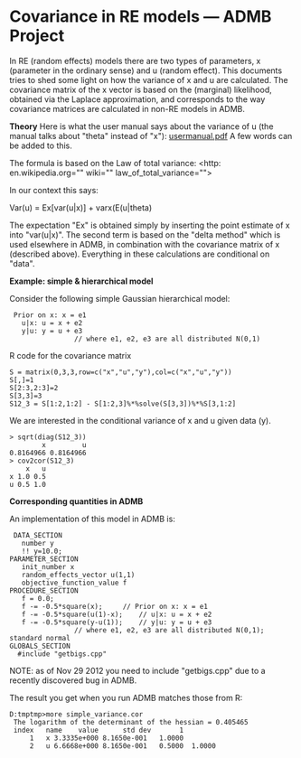 # Covariance in RE models — ADMB Project
In RE (random effects) models there are two types of parameters, x (parameter in the ordinary sense) and u (random effect). This documents tries to shed some light on how the variance of x and u are calculated. The covariance matrix of the x vector is based on the (marginal) likelihood, obtained via the Laplace approximation, and corresponds to the way covariance matrices are calculated in non-RE models in ADMB.

**Theory**
Here is what the user manual says about the variance of u (the manual talks about "theta" instead of "x"): [usermanual.pdf][1] A few words can be added to this.

The formula is based on the Law of total variance: <http: en.wikipedia.org="" wiki="" law_of_total_variance="">

In our context this says:

Var(u) = Ex[var(u|x)] + varx(E(u|theta)

The expectation "Ex" is obtained simply by inserting the point estimate of x into "var(u|x)". The second term is based on the "delta method" which is used elsewhere in ADMB, in combination with the covariance matrix of x (described above). Everything in these calculations are conditional on "data".

**Example: simple & hierarchical model**

Consider the following simple Gaussian hierarchical model:

     Prior on x: x = e1
       u|x: u = x + e2
       y|u: y = u + e3
    				// where e1, e2, e3 are all distributed N(0,1)

R code for the covariance matrix

    S = matrix(0,3,3,row=c("x","u","y"),col=c("x","u","y"))
    S[,]=1
    S[2:3,2:3]=2
    S[3,3]=3
    S12_3 = S[1:2,1:2] - S[1:2,3]%*%solve(S[3,3])%*%S[3,1:2]

We are interested in the conditional variance of x and u given data (y).

    > sqrt(diag(S12_3))
            x         u
    0.8164966 0.8164966
    > cov2cor(S12_3)
        x   u
    x 1.0 0.5
    u 0.5 1.0

 

**Corresponding quantities in ADMB**

An implementation of this model in ADMB is:

     DATA_SECTION
       number y
       !! y=10.0;
    PARAMETER_SECTION
       init_number x
       random_effects_vector u(1,1)
       objective_function_value f
    PROCEDURE_SECTION
       f = 0.0;
       f -= -0.5*square(x);	 	// Prior on x: x = e1
       f -= -0.5*square(u(1)-x);    // u|x: u = x + e2
       f -= -0.5*square(y-u(1));    // y|u: y = u + e3
    				// where e1, e2, e3 are all distributed N(0,1); standard normal
    GLOBALS_SECTION
      #include "getbigs.cpp"

NOTE: as of Nov 29 2012 you need to include "getbigs.cpp" due to a recently discovered bug in ADMB.

The result you get when you run ADMB matches those from R:

    D:tmptmp>more simple_variance.cor
     The logarithm of the determinant of the hessian = 0.405465
     index   name    value      std dev       1
         1   x 3.3335e+000 8.1650e-001   1.0000
         2   u 6.6668e+000 8.1650e-001   0.5000  1.0000

[1]: usermanual.pdf "usermanual.pdf"
